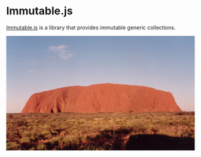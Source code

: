 # Immutable.js

[Immutable.js](https://facebook.github.io/immutable-js/) is a library that provides immutable generic collections.

![Ayers Rock Uluru by Stefanoka is licensed under CC BY-SA 3.0 (https://commons.wikimedia.org/wiki/File:Ayers_Rock_Uluru.jpg)](../images/uluru.jpg)
